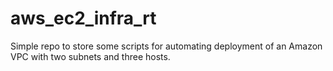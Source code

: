 # aws_ec2_infra_rt
Simple repo to store some scripts for automating deployment of an Amazon VPC with two subnets and three hosts.
